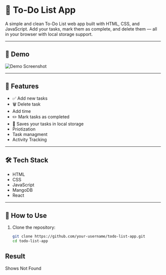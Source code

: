# 📝 To-Do List App

A simple and clean To-Do List web app built with HTML, CSS, and JavaScript. Add your tasks, mark them as complete, and delete them — all in your browser with local storage support.

---

## 📸 Demo

![Demo Screenshot](screenshot.png) <!-- Replace or remove this if you don’t have a screenshot -->

---

## 🚀 Features

- ✅ Add new tasks
- 🗑️ Delete task
-  Add time
- ✏️ Mark tasks as completed
- 💾 Saves your tasks in local storage
-  Priotization
-  Task managment
-  Activity Tracking

---

## 🛠️ Tech Stack

- HTML
- CSS
- JavaScript
- MangoDB
- React

---

## 🧠 How to Use

1. Clone the repository:
   ```bash
   git clone https://github.com/your-username/todo-list-app.git
   cd todo-list-app

## Result
 Shows Not Found
